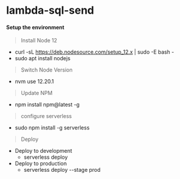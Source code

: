 # lambda-sql-send
#### Setup the environment
> Install Node 12
- curl -sL https://deb.nodesource.com/setup_12.x | sudo -E bash -
- sudo apt install nodejs

> Switch Node Version
- nvm use 12.20.1

> Update NPM
- npm install npm@latest -g

> configure serverless
- sudo npm install -g serverless
> Deploy
- Deploy to development
    - serverless deploy
- Deploy to production
    - serverless deploy --stage prod 